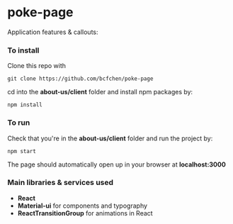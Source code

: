 # poke-page
Application features & callouts:


### To install
Clone this repo with 
```
git clone https://github.com/bcfchen/poke-page
```
cd into the __about-us/client__ folder and install npm packages by:
```
npm install
```

### To run
Check that you're in the __about-us/client__ folder and run the project by:
```
npm start
```
The page should automatically open up in your browser at __localhost:3000__

### Main libraries & services used
- __React__
- __Material-ui__ for components and typography
- __ReactTransitionGroup__ for animations in React
